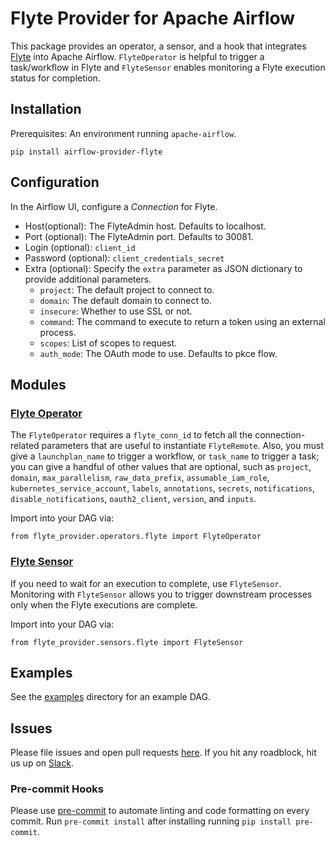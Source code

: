 # Flyte Provider for Apache Airflow

This package provides an operator, a sensor, and a hook that integrates [Flyte](flyte.org/) into Apache Airflow.
`FlyteOperator` is helpful to trigger a task/workflow in Flyte and `FlyteSensor` enables monitoring a Flyte execution status
for completion.

## Installation

Prerequisites: An environment running `apache-airflow`.

```
pip install airflow-provider-flyte
```

## Configuration

In the Airflow UI, configure a _Connection_ for Flyte.

- Host(optional): The FlyteAdmin host. Defaults to localhost.
- Port (optional): The FlyteAdmin port. Defaults to 30081.
- Login (optional): `client_id`
- Password (optional): `client_credentials_secret`
- Extra (optional): Specify the `extra` parameter as JSON dictionary to provide additional parameters.
  - `project`: The default project to connect to.
  - `domain`: The default domain to connect to.
  - `insecure`: Whether to use SSL or not.
  - `command`: The command to execute to return a token using an external process.
  - `scopes`: List of scopes to request.
  - `auth_mode`: The OAuth mode to use. Defaults to pkce flow.

## Modules

### [Flyte Operator](https://github.com/flyteorg/airflow-provider-flyte/blob/main/flyte_provider/operators/flyte.py)

The `FlyteOperator` requires a `flyte_conn_id` to fetch all the connection-related
parameters that are useful to instantiate `FlyteRemote`. Also, you must give a
`launchplan_name` to trigger a workflow, or `task_name` to trigger a task; you can give a
handful of other values that are optional, such as `project`, `domain`, `max_parallelism`,
`raw_data_prefix`, `assumable_iam_role`, `kubernetes_service_account`, `labels`, `annotations`,
`secrets`, `notifications`, `disable_notifications`, `oauth2_client`, `version`, and `inputs`.

Import into your DAG via:

```
from flyte_provider.operators.flyte import FlyteOperator
```

### [Flyte Sensor](https://github.com/flyteorg/airflow-provider-flyte/blob/main/flyte_provider/sensors/flyte.py)

If you need to wait for an execution to complete, use `FlyteSensor`.
Monitoring with `FlyteSensor` allows you to trigger downstream processes only when the Flyte executions are complete.

Import into your DAG via:

```
from flyte_provider.sensors.flyte import FlyteSensor
```

## Examples

See the [examples](https://github.com/flyte/airflow-provider-flyte/tree/main/flyte_provider/example_dags) directory for an example DAG.

## Issues

Please file issues and open pull requests [here](https://github.com/flyteorg/airflow-provider-flyte).
If you hit any roadblock, hit us up on [Slack](https://slack.flyte.org/).

### Pre-commit Hooks

Please use [pre-commit](https://pre-commit.com/) to automate linting and code formatting on every commit.
Run `pre-commit install` after installing running `pip install pre-commit`.
